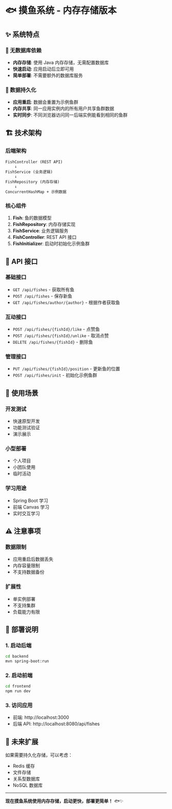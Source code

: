 # 🐟 摸鱼系统 - 内存存储版本

## ✨ 系统特点

### 🚀 无数据库依赖

- **内存存储**: 使用 Java 内存存储，无需配置数据库
- **快速启动**: 应用启动后立即可用
- **简单部署**: 不需要额外的数据库服务

### 🔄 数据持久化

- **应用重启**: 数据会重置为示例鱼群
- **内存共享**: 同一应用实例内的所有用户共享鱼群数据
- **实时同步**: 不同浏览器访问同一后端实例能看到相同的鱼群

## 🏗️ 技术架构

### 后端架构

```
FishController (REST API)
    ↓
FishService (业务逻辑)
    ↓
FishRepository (内存存储)
    ↓
ConcurrentHashMap + 示例数据
```

### 核心组件

1. **Fish**: 鱼的数据模型
2. **FishRepository**: 内存存储实现
3. **FishService**: 业务逻辑服务
4. **FishController**: REST API 接口
5. **FishInitializer**: 启动时初始化示例鱼群

## 📡 API 接口

### 基础接口

- `GET /api/fishes` - 获取所有鱼
- `POST /api/fishes` - 保存新鱼
- `GET /api/fishes/author/{author}` - 根据作者获取鱼

### 互动接口

- `POST /api/fishes/{fishId}/like` - 点赞鱼
- `POST /api/fishes/{fishId}/unlike` - 取消点赞
- `DELETE /api/fishes/{fishId}` - 删除鱼

### 管理接口

- `PUT /api/fishes/{fishId}/position` - 更新鱼的位置
- `POST /api/fishes/init` - 初始化示例鱼群

## 🎯 使用场景

### 开发测试

- 快速原型开发
- 功能测试验证
- 演示展示

### 小型部署

- 个人项目
- 小团队使用
- 临时活动

### 学习用途

- Spring Boot 学习
- 前端 Canvas 学习
- 实时交互学习

## ⚠️ 注意事项

### 数据限制

- 应用重启后数据丢失
- 内存容量限制
- 不支持数据备份

### 扩展性

- 单实例部署
- 不支持集群
- 负载能力有限

## 🚀 部署说明

### 1. 启动后端

```bash
cd backend
mvn spring-boot:run
```

### 2. 启动前端

```bash
cd frontend
npm run dev
```

### 3. 访问应用

- 前端: http://localhost:3000
- 后端 API: http://localhost:8080/api/fishes

## 🔮 未来扩展

如果需要持久化存储，可以考虑：

- Redis 缓存
- 文件存储
- 关系型数据库
- NoSQL 数据库

---

**现在摸鱼系统使用内存存储，启动更快，部署更简单！** 🐟✨
